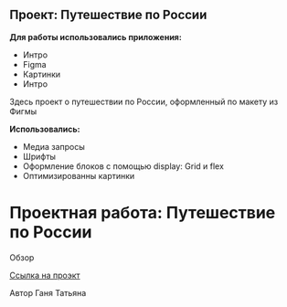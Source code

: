Проект: Путешествие по России
-----------------------------

**Для работы использовались приложения:**  
* Интро  
* Figma 
* Картинки  
* Интро  
  
  
Здесь проект о путешествии по России, оформленный по макету из Фигмы 

**Использовались:**   
* Медиа запросы  
* Шрифты  
* Оформление блоков с помощью display: Grid и flex
* Оптимизированны картинки

# Проектная работа: Путешествие по России
Обзор 

[Ссылка на проэкт](https://tatyanaganya.github.io/russian-travel/)

Автор Ганя Татьяна
